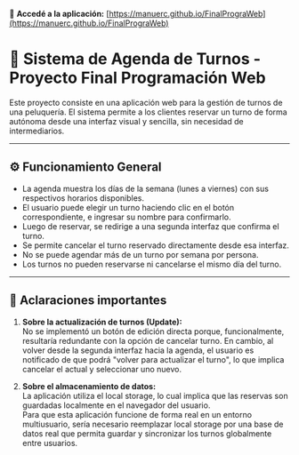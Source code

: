 🔗 **Accedé a la aplicación:** [https://manuerc.github.io/FinalPrograWeb](https://manuerc.github.io/FinalPrograWeb)

# 📅 Sistema de Agenda de Turnos - Proyecto Final Programación Web

Este proyecto consiste en una aplicación web para la gestión de turnos de una peluquería. El sistema permite a los clientes reservar un turno de forma autónoma desde una interfaz visual y sencilla, sin necesidad de intermediarios.

---

## ⚙️ Funcionamiento General

- La agenda muestra los días de la semana (lunes a viernes) con sus respectivos horarios disponibles.
- El usuario puede elegir un turno haciendo clic en el botón correspondiente, e ingresar su nombre para confirmarlo.
- Luego de reservar, se redirige a una segunda interfaz que confirma el turno.
- Se permite cancelar el turno reservado directamente desde esa interfaz.
- No se puede agendar más de un turno por semana por persona.
- Los turnos no pueden reservarse ni cancelarse el mismo día del turno.

---

## 📌 Aclaraciones importantes

1. **Sobre la actualización de turnos (Update):**  
   No se implementó un botón de edición directa porque, funcionalmente, resultaría redundante con la opción de cancelar turno. En cambio, al volver desde la segunda interfaz hacia la agenda, el usuario es notificado de que podrá "volver para actualizar el turno", lo que implica cancelar el actual y seleccionar uno nuevo.

2. **Sobre el almacenamiento de datos:**  
   La aplicación utiliza el local storage, lo cual implica que las reservas son guardadas localmente en el navegador del usuario.  
   Para que esta aplicación funcione de forma real en un entorno multiusuario, sería necesario reemplazar local storage por una base de datos real que permita guardar y sincronizar los turnos globalmente entre usuarios.
